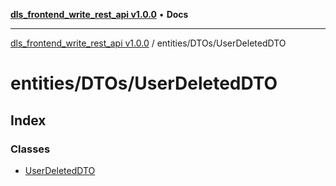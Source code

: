 [**dls_frontend_write_rest_api v1.0.0**](../../../README.md) • **Docs**

***

[dls_frontend_write_rest_api v1.0.0](../../../modules.md) / entities/DTOs/UserDeletedDTO

# entities/DTOs/UserDeletedDTO

## Index

### Classes

- [UserDeletedDTO](classes/UserDeletedDTO.md)
